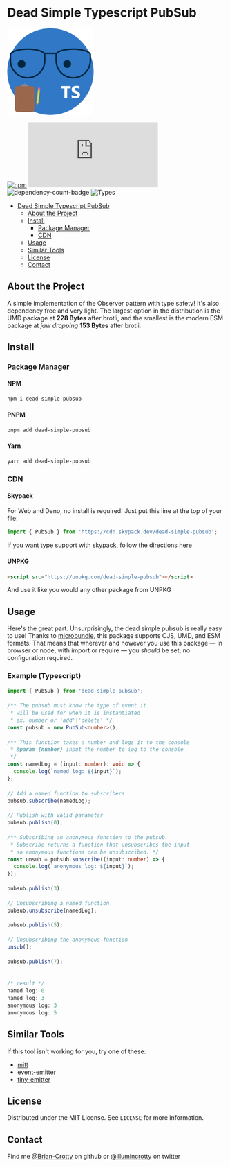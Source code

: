# Dead Simple Typescript PubSub

<!-- PROJECT LOGO -->
<img src="./logo.png" alt="logo" width="200"/>

<!-- Shields -->
[![npm](https://img.shields.io/npm/l/dead-simple-pubsub.svg)](https://www.npmjs.org/package/dead-simple-pubsub)
![size-badge](https://img.badgesize.io/https:/unpkg.com/dead-simple-pubsub/dist/index.modern.js?compression=brotli)
![dependency-count-badge](https://badgen.net/bundlephobia/dependency-count/dead-simple-pubsub)
![Types](https://badgen.net/npm/types/dead-simple-color-picker)

- [Dead Simple Typescript PubSub](#dead-simple-typescript-pubsub)
  - [About the Project](#about-the-project)
  - [Install](#install)
    - [Package Manager](#package-manager)
    - [CDN](#cdn)
  - [Usage](#usage)
  - [Similar Tools](#similar-tools)
  - [License](#license)
  - [Contact](#contact)
  
## About the Project

A simple implementation of the Observer pattern with type safety! It's also dependency free and very light. The largest option in the distribution is the UMD package at **228 Bytes** after brotli, and the smallest is the modern ESM package at *jaw dropping* **153 Bytes** after brotli.

## Install

### Package Manager

#### NPM <!-- omit in TOC -->

```sh
npm i dead-simple-pubsub
```

#### PNPM <!-- omit in TOC -->

```sh
pnpm add dead-simple-pubsub
```

#### Yarn <!-- omit in TOC -->

```sh
yarn add dead-simple-pubsub
```

### CDN

#### Skypack <!-- omit in TOC -->

For Web and Deno, no install is required! Just put this line at the top of your file:

```typescript
import { PubSub } from 'https://cdn.skypack.dev/dead-simple-pubsub';
```

If you want type support with skypack, follow the directions [here]('https://docs.skypack.dev/skypack-cdn/code/javascript#using-skypack-urls-in-typescript')

#### UNPKG <!-- omit in TOC -->

```html
<script src="https://unpkg.com/dead-simple-pubsub"></script>
```

And use it like you would any other package from UNPKG

## Usage

Here's the great part. Unsurprisingly, the dead simple pubsub is really easy to use!
Thanks to [microbundle](https://github.com/developit/microbundle), this package supports CJS, UMD, and ESM formats.
That means that wherever and however you use this package — in browser or node, with import or require — you *should* be set, no configuration required.

### Example (Typescript) <!-- omit in TOC -->

```typescript
import { PubSub } from 'dead-simple-pubsub';

/** The pubsub must know the type of event it
 * will be used for when it is instantiated
 * ex. number or 'add'|'delete' */
const pubsub = new PubSub<number>();

/** This function takes a number and logs it to the console
 * @param {number} input the number to log to the console
 */
const namedLog = (input: number): void => {
  console.log(`named log: ${input}`);
};

// Add a named function to subscribers
pubsub.subscribe(namedLog);

// Publish with valid parameter
pubsub.publish(0);

/** Subscribing an anonymous function to the pubsub.
 * Subscribe returns a function that unsubscribes the input
 * so anonymous functions can be unsubscribed. */
const unsub = pubsub.subscribe((input: number) => {
  console.log(`anonymous log: ${input}`);
});

pubsub.publish(3);

// Unsubscribing a named function
pubsub.unsubscribe(namedLog);

pubsub.publish(5);

// Unsubscribing the anonymous function
unsub();

pubsub.publish(7);


/* result */
named log: 0
named log: 3
anonymous log: 3
anonymous log: 5
```

## Similar Tools

If this tool isn't working for you, try one of these:

- [mitt](https://github.com/developit/mitt)
- [event-emitter](https://github.com/medikoo/event-emitter#readme)
- [tiny-emitter](https://github.com/scottcorgan/tiny-emitter#readme)

<!-- LICENSE -->
## License

Distributed under the MIT License. See `LICENSE` for more information.

## Contact

Find me [@Brian-Crotty](https://github.com/Brian-Crotty) on github or [@illumincrotty](https://twitter.com/illumincrotty) on twitter
